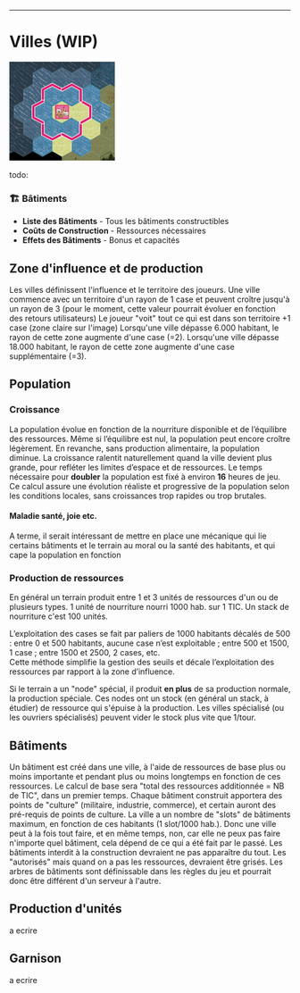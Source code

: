 ___
# Villes (WIP)
![Ville.png](media/Ville.png)

todo:
### 🏗️ Bâtiments
- **Liste des Bâtiments** - Tous les bâtiments constructibles
- **Coûts de Construction** - Ressources nécessaires
- **Effets des Bâtiments** - Bonus et capacités

## Zone d'influence et de production
Les villes définissent l'influence et le territoire des joueurs. Une ville commence avec un territoire d'un rayon de 1 case et peuvent croître jusqu'à un rayon de 3 (pour le moment, cette valeur pourrait évoluer en fonction des retours utilisateurs)
Le joueur "voit" tout ce qui est dans son territoire +1 case (zone claire sur l'image)
Lorsqu'une ville dépasse 6.000 habitant, le rayon de cette zone augmente d'une case (=2).
Lorsqu'une ville dépasse 18.000 habitant, le rayon de cette zone augmente d'une case supplémentaire (=3).
## Population
### Croissance
La population évolue en fonction de la nourriture disponible et de l’équilibre des ressources. Même si l’équilibre est nul, la population peut encore croître légèrement. En revanche, sans production alimentaire, la population diminue.
La croissance ralentit naturellement quand la ville devient plus grande, pour refléter les limites d’espace et de ressources. Le temps nécessaire pour **doubler** la population est fixé à environ **16** heures de jeu.
Ce calcul assure une évolution réaliste et progressive de la population selon les conditions locales, sans croissances trop rapides ou trop brutales.
#### Maladie santé, joie etc.
A terme, il serait intéressant de mettre en place une mécanique qui lie certains bâtiments et le terrain au moral ou la santé des habitants, et qui cape la population en fonction

### Production de ressources
En général un terrain produit entre 1 et 3 unités de ressources d'un ou de plusieurs types. 
1 unité de nourriture nourri 1000 hab. sur 1 TIC. Un stack de nourriture c'est 100 unités.

L’exploitation des cases se fait par paliers de 1000 habitants décalés de 500 : entre 0 et 500 habitants, aucune case n’est exploitable ; entre 500 et 1500, 1 case ; entre 1500 et 2500, 2 cases, etc.  
Cette méthode simplifie la gestion des seuils et décale l’exploitation des ressources par rapport à la zone d’influence.

Si le terrain a un "node" spécial, il produit **en plus** de sa production normale, la production spéciale. Ces nodes ont un stock (en général un stack, à étudier) de ressource qui s'épuise à la production. Les villes spécialisé (ou les ouvriers spécialisés) peuvent vider le stock plus vite que 1/tour.

## Bâtiments
Un bâtiment est créé dans une ville, à l'aide de ressources de base plus ou moins importante et pendant plus ou moins longtemps en fonction de ces ressources. 
Le calcul de base sera "total des ressources additionnée = NB de TIC", dans un premier temps.
Chaque bâtiment construit apportera des points de "culture" (militaire, industrie, commerce), et certain auront des pré-requis de points de culture.
La ville a un nombre de "slots" de bâtiments maximum, en fonction de ces habitants (1 slot/1000 hab.).
Donc une ville peut à la fois tout faire, et en même temps, non, car elle ne peux pas faire n'importe quel bâtiment, cela dépend de ce qui a été fait par le passé.
Les bâtiments interdit à la construction devraient ne pas apparaître du tout. Les "autorisés" mais quand on a pas les ressources, devraient être grisés.
Les arbres de bâtiments sont définissable dans les règles du jeu et pourrait donc être différent d'un serveur à l'autre. 
## Production d'unités
a ecrire
## Garnison
a ecrire


